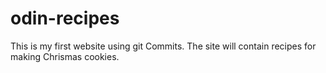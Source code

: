 # odin-recipes
This is my first website using git Commits. The site will contain recipes for making Chrismas cookies.
